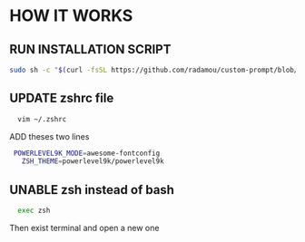 # HOW IT WORKS

## RUN INSTALLATION SCRIPT

```sh
sudo sh -c "$(curl -fsSL https://github.com/radamou/custom-prompt/blob/master/install-env-script/install-packages.sh)"
```

## UPDATE zshrc file

```sh
  vim ~/.zshrc
```

ADD theses two lines

 ```sh
  POWERLEVEL9K_MODE=awesome-fontconfig
	ZSH_THEME=powerlevel9k/powerlevel9k
```


## UNABLE zsh instead of bash

```sh
  exec zsh
```

Then exist terminal and open a new one

